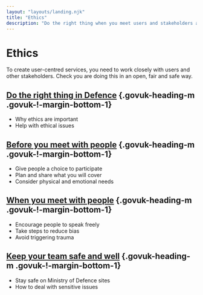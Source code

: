 ```yaml
---
layout: "layouts/landing.njk"
title: "Ethics"
description: "Do the right thing when you meet users and stakeholders across Defence, and keep your team safe."
---
```


# Ethics

To create user-centred services, you need to work closely with users and other stakeholders. Check you are doing this in an open, fair and safe way. 

## [Do the right thing in Defence](/ethics/do-the-right-thing-in-Defence/) {.govuk-heading-m .govuk-!-margin-bottom-1}

- Why ethics are important
- Help with ethical issues

## [Before you meet with people](/ethics/before-you-meet-with-people) {.govuk-heading-m .govuk-!-margin-bottom-1}

- Give people a choice to participate
- Plan and share what you will cover 
- Consider physical and emotional needs

## [When you meet with people](/ethics/when-you-meet-with-people) {.govuk-heading-m .govuk-!-margin-bottom-1}

- Encourage people to speak freely
- Take steps to reduce bias
- Avoid triggering trauma 

## [Keep your team safe and well](/ethics/keep-your-team-safe-and-well) {.govuk-heading-m .govuk-!-margin-bottom-1}

- Stay safe on Ministry of Defence sites
- How to deal with sensitive issues

